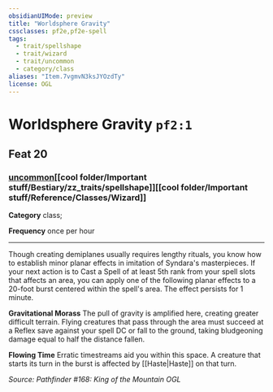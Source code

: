 ```yaml
---
obsidianUIMode: preview
title: "Worldsphere Gravity"
cssclasses: pf2e,pf2e-spell
tags:
  - trait/spellshape
  - trait/wizard
  - trait/uncommon
  - category/class
aliases: "Item.7vgmvN3ksJYOzdTy"
license: OGL
---
```

# Worldsphere Gravity `pf2:1`
## Feat 20
### [uncommon](cool%20folder/Important%20stuff/Bestiary/zz_traits/uncommon.md "Uncommon Rarity Trait")[[cool folder/Important stuff/Bestiary/zz_traits/spellshape]][[cool folder/Important stuff/Reference/Classes/Wizard]]

**Category** class; 




**Frequency** once per hour

* * *

Though creating demiplanes usually requires lengthy rituals, you know how to establish minor planar effects in imitation of Syndara's masterpieces. If your next action is to Cast a Spell of at least 5th rank from your spell slots that affects an area, you can apply one of the following planar effects to a 20-foot burst centered within the spell's area. The effect persists for 1 minute.

**Gravitational Morass** The pull of gravity is amplified here, creating greater difficult terrain. Flying creatures that pass through the area must succeed at a Reflex save against your spell DC or fall to the ground, taking bludgeoning damage equal to half the distance fallen.

**Flowing Time** Erratic timestreams aid you within this space. A creature that starts its turn in the burst is affected by [[Haste|Haste]] on that turn.

*Source: Pathfinder #168: King of the Mountain*
*OGL*